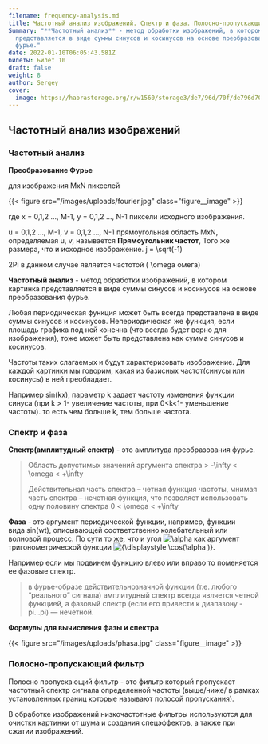 ```yaml
---
filename: frequency-analysis.md
title: Частотный анализ изображений. Спектр и фаза. Полосно-пропускающий фильтр.
Summary: "**Частотный анализ** - метод обработки изображений, в котором картинка
  представляется в виде суммы синусов и косинусов на основе преобразования
  фурье."
date: 2022-01-10T06:05:43.581Z
билеты: Билет 10
draft: false
weight: 8
author: Sergey
cover:
  image: https://habrastorage.org/r/w1560/storage3/de7/96d/70f/de796d70f6772832ece34628824f46af.png
---
```

## Частотный анализ изображений

### Частотный анализ

**Преобразование Фурье**

для изображения MxN пикселей

{{< figure src="/images/uploads/fourier.jpg" class="figure__image" >}}

где x = 0,1,2 ..., M-1, y = 0,1,2 ..., N-1 пиксели исходного изображения.

u = 0,1,2 ..., M-1, v = 0,1,2 ..., N-1 прямоугольная область MxN, определяемая u, v, называется **Прямоугольник частот**, Того же размера, что и исходное изображение.
j = \sqrt(-1)

2Pi в данном случае является частотой ( \omega омега)

**Частотный анализ** - метод обработки изображений, в котором картинка представляется в виде суммы синусов и косинусов на основе преобразования фурье. 

Любая периодическая функция может быть всегда представлена в виде суммы синусов и косинусов. Непериодическая же функция, если площадь графика под ней конечна (что всегда будет верно для изображения), тоже может быть представлена как сумма синусов и косинусов.

Частоты таких слагаемых и будут характеризовать изображение. Для каждой картинки мы говорим, какая из базисных частот(синусы или косинусы) в ней преобладает. 

Например sin(kx), параметр k задает частоту изменения функции синуса (при k > 1- увеличение частоты, при 0<k<1- уменьшение частоты). то есть чем больше k, тем больше частота.

### Спектр и фаза

**Спектр(амплитудный спектр)** - это амплитуда преобразования фурье.

> Область допустимых значений аргумента спектра > -\infty < \omega < +\infty
>
> Действительная часть спектра – четная функция частоты, мнимая часть спектра – нечетная функция, что позволяет использовать одну половину спектра 0 < \omega < +\infty

**Фаза** - это аргумент периодической функции, например, функции вида sin(wt), описывающей соответственно колебательный или волновой процесс. По сути то же, что и угол ![\\alpha ](https://wikimedia.org/api/rest_v1/media/math/render/svg/b79333175c8b3f0840bfb4ec41b8072c83ea88d3) как аргумент тригонометрической функции ![{\\displaystyle \\cos(\\alpha )}](https://wikimedia.org/api/rest_v1/media/math/render/svg/8323c66f99d1f3b7e0858fb92b0644fb0b8fba8a).

Например если мы подвинем функцию влево или вправо то поменяется ее фазовые спектр.

> в фурье-образе действительнозначной функции (т.е. любого “реального” сигнала) амплитудный спектр всегда является четной функцией, а фазовый спектр (если его привести к диапазону -pi...pi) — нечетной.

**Формулы для вычисления фазы и спектра**

{{< figure src="/images/uploads/phasa.jpg" class="figure__image" >}}

### Полосно-пропускающий фильтр

Полосно пропускающий фильтр - это фильтр который пропускает частотный спектр сигнала определенной частоты (выше/ниже/ в рамках установленных границ которые называют полосой пропускания).

В обработке изображений низкочастотные фильтры используются для очистки картинки от шума и создания спецэффектов, а также при сжатии изображений.